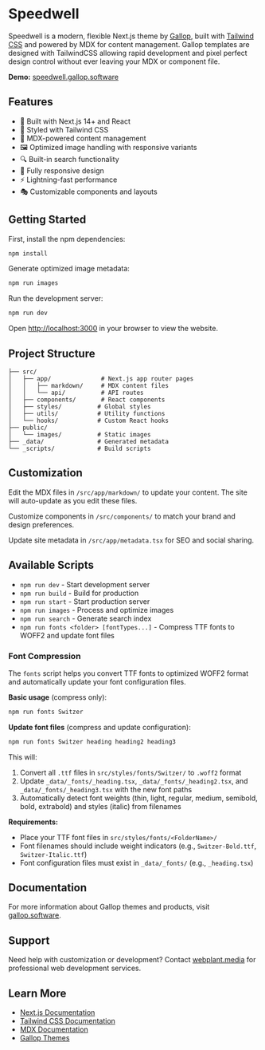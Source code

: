 # Speedwell

Speedwell is a modern, flexible Next.js theme by [Gallop](https://gallop.software), built with [Tailwind CSS](https://tailwindcss.com) and powered by MDX for content management. Gallop templates are designed with TailwindCSS allowing rapid development and pixel perfect design control without ever leaving your MDX or component file.

**Demo:** [speedwell.gallop.software](https://speedwell.gallop.software)

## Features

- 🚀 Built with Next.js 14+ and React
- 🎨 Styled with Tailwind CSS
- 📝 MDX-powered content management
- 🖼️ Optimized image handling with responsive variants
- 🔍 Built-in search functionality
- 📱 Fully responsive design
- ⚡ Lightning-fast performance
- 🎭 Customizable components and layouts

## Getting Started

First, install the npm dependencies:

```bash
npm install
```

Generate optimized image metadata:

```bash
npm run images
```

Run the development server:

```bash
npm run dev
```

Open [http://localhost:3000](http://localhost:3000) in your browser to view the website.

## Project Structure

```
├── src/
│   ├── app/              # Next.js app router pages
│   │   ├── markdown/     # MDX content files
│   │   └── api/          # API routes
│   ├── components/       # React components
│   ├── styles/          # Global styles
│   ├── utils/           # Utility functions
│   └── hooks/           # Custom React hooks
├── public/
│   └── images/          # Static images
├── _data/               # Generated metadata
└── _scripts/            # Build scripts
```

## Customization

Edit the MDX files in `/src/app/markdown/` to update your content. The site will auto-update as you edit these files.

Customize components in `/src/components/` to match your brand and design preferences.

Update site metadata in `/src/app/metadata.tsx` for SEO and social sharing.

## Available Scripts

- `npm run dev` - Start development server
- `npm run build` - Build for production
- `npm run start` - Start production server
- `npm run images` - Process and optimize images
- `npm run search` - Generate search index
- `npm run fonts <folder> [fontTypes...]` - Compress TTF fonts to WOFF2 and update font files

### Font Compression

The `fonts` script helps you convert TTF fonts to optimized WOFF2 format and automatically update your font configuration files.

**Basic usage** (compress only):

```bash
npm run fonts Switzer
```

**Update font files** (compress and update configuration):

```bash
npm run fonts Switzer heading heading2 heading3
```

This will:

1. Convert all `.ttf` files in `src/styles/fonts/Switzer/` to `.woff2` format
2. Update `_data/_fonts/_heading.tsx`, `_data/_fonts/_heading2.tsx`, and `_data/_fonts/_heading3.tsx` with the new font paths
3. Automatically detect font weights (thin, light, regular, medium, semibold, bold, extrabold) and styles (italic) from filenames

**Requirements:**

- Place your TTF font files in `src/styles/fonts/<FolderName>/`
- Font filenames should include weight indicators (e.g., `Switzer-Bold.ttf`, `Switzer-Italic.ttf`)
- Font configuration files must exist in `_data/_fonts/` (e.g., `_heading.tsx`)

## Documentation

For more information about Gallop themes and products, visit [gallop.software](https://gallop.software).

## Support

Need help with customization or development? Contact [webplant.media](https://webplant.media) for professional web development services.

## Learn More

- [Next.js Documentation](https://nextjs.org/docs)
- [Tailwind CSS Documentation](https://tailwindcss.com/docs)
- [MDX Documentation](https://mdxjs.com)
- [Gallop Themes](https://gallop.software)